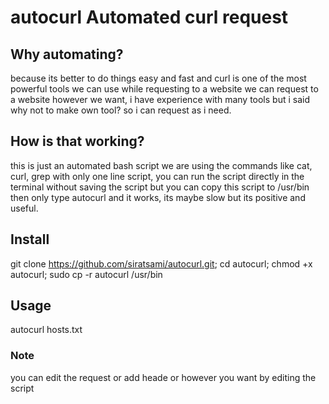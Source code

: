 # autocurl Automated curl request
## Why automating?
because its better to do things easy and fast and curl is one of the most powerful tools we can use while requesting to a website we can request to a website however we want, i have experience with many tools but i said why not to make own tool? so i can request as i need.
## How is that working?
this is just an automated bash script we are using the commands like cat, curl, grep with only one line script, you can run the script directly in the terminal without saving the script but you can copy this script to /usr/bin then only type autocurl and it works, its maybe slow but its positive and useful.
## Install
git clone https://github.com/siratsami/autocurl.git; cd autocurl; chmod +x autocurl; sudo cp -r autocurl /usr/bin
## Usage
autocurl hosts.txt
### Note
you can edit the request or add heade or however you want by editing the script
